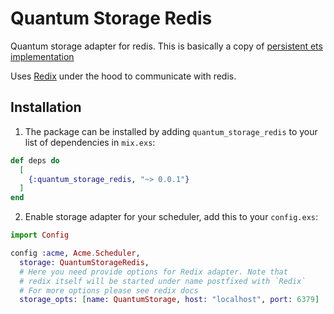 # Quantum Storage Redis

Quantum storage adapter for redis. This is basically a copy of [persistent ets implementation](https://github.com/quantum-elixir/quantum-storage-persistent-ets)

Uses [Redix](https://github.com/whatyouhide/redix) under the hood to communicate with redis.

## Installation

1. The package can be installed by adding `quantum_storage_redis` to your list
   of dependencies in `mix.exs`:

```elixir
def deps do
  [
    {:quantum_storage_redis, "~> 0.0.1"}
  ]
end
```

2. Enable storage adapter for your scheduler, add this to your `config.exs`:

```elixir
import Config

config :acme, Acme.Scheduler,
  storage: QuantumStorageRedis,
  # Here you need provide options for Redix adapter. Note that
  # redix itself will be started under name postfixed with `Redix`
  # For more options please see redix docs
  storage_opts: [name: QuantumStorage, host: "localhost", port: 6379]
```
